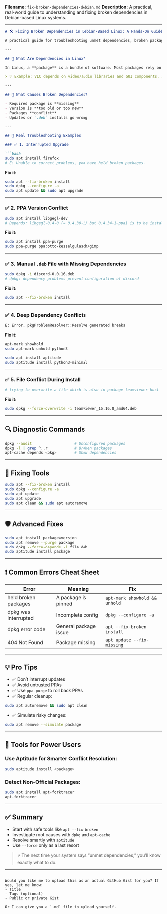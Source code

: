 **Filename:** `fix-broken-dependencies-debian.md`
**Description:** A practical, real-world guide to understanding and fixing broken dependencies in Debian-based Linux systems.

---

````markdown
# 🛠️ Fixing Broken Dependencies in Debian-Based Linux: A Hands-On Guide

A practical guide for troubleshooting unmet dependencies, broken packages, and version conflicts on Ubuntu, Debian, and other apt-based systems.

---

## 🔧 What Are Dependencies in Linux?

In Linux, a **package** is a bundle of software. Most packages rely on **other packages** to function. These are called **dependencies**.

> 💡 Example: VLC depends on video/audio libraries and GUI components. If one is missing, VLC won’t install.

---

## 🚨 What Causes Broken Dependencies?

- Required package is **missing**
- Version is **too old or too new**
- Packages **conflict**
- Updates or `.deb` installs go wrong

---

## 🧪 Real Troubleshooting Examples

### ✅ 1. Interrupted Upgrade

```bash
sudo apt install firefox
# E: Unable to correct problems, you have held broken packages.
````

**Fix it:**

```bash
sudo apt --fix-broken install
sudo dpkg --configure -a
sudo apt update && sudo apt upgrade
```

---

### ✅ 2. PPA Version Conflict

```bash
sudo apt install libgegl-dev
# Depends: libgegl-0.4-0 (= 0.4.30-1) but 0.4.34-1~ppa1 is to be installed
```

**Fix it:**

```bash
sudo apt install ppa-purge
sudo ppa-purge ppa:otto-kesselgulasch/gimp
```

---

### ✅ 3. Manual `.deb` File with Missing Dependencies

```bash
sudo dpkg -i discord-0.0.16.deb
# dpkg: dependency problems prevent configuration of discord
```

**Fix it:**

```bash
sudo apt --fix-broken install
```

---

### ✅ 4. Deep Dependency Conflicts

```bash
E: Error, pkgProblemResolver::Resolve generated breaks
```

**Fix it:**

```bash
apt-mark showhold
sudo apt-mark unhold python3

sudo apt install aptitude
sudo aptitude install python3-minimal
```

---

### ✅ 5. File Conflict During Install

```bash
# trying to overwrite a file which is also in package teamviewer-host
```

**Fix it:**

```bash
sudo dpkg --force-overwrite -i teamviewer_15.16.8_amd64.deb
```

---

## 🔍 Diagnostic Commands

```bash
dpkg --audit                   # Unconfigured packages
dpkg -l | grep ^..r            # Broken packages
apt-cache depends <pkg>        # Show dependencies
```

---

## 🧰 Fixing Tools

```bash
sudo apt --fix-broken install
sudo dpkg --configure -a
sudo apt update
sudo apt upgrade
sudo apt clean && sudo apt autoremove
```

---

## 🛡️ Advanced Fixes

```bash
sudo apt install package=version
sudo apt remove --purge package
sudo dpkg --force-depends -i file.deb
sudo aptitude install package
```

---

## ❗ Common Errors Cheat Sheet

| Error                | Meaning               | Fix                           |
| -------------------- | --------------------- | ----------------------------- |
| held broken packages | A package is pinned   | `apt-mark showhold && unhold` |
| dpkg was interrupted | Incomplete config     | `dpkg --configure -a`         |
| dpkg error code      | General package issue | `apt --fix-broken install`    |
| 404 Not Found        | Package missing       | `apt update --fix-missing`    |

---

## 💡 Pro Tips

* ✅ Don’t interrupt updates
* ✅ Avoid untrusted PPAs
* ✅ Use `ppa-purge` to roll back PPAs
* ✅ Regular cleanup:

```bash
sudo apt autoremove && sudo apt clean
```

* ✅ Simulate risky changes:

```bash
sudo apt remove --simulate package
```

---

## 🧠 Tools for Power Users

### Use Aptitude for Smarter Conflict Resolution:

```bash
sudo aptitude install <package>
```

### Detect Non-Official Packages:

```bash
sudo apt install apt-forktracer
apt-forktracer
```

---

## ✅ Summary

* Start with safe tools like `apt --fix-broken`
* Investigate root causes with `dpkg` and `apt-cache`
* Resolve smartly with `aptitude`
* Use `--force` only as a last resort

> ⚡ The next time your system says “unmet dependencies,” you’ll know exactly what to do.

---

```

Would you like me to upload this as an actual GitHub Gist for you? If yes, let me know:
- Title
- Tags (optional)
- Public or private Gist

Or I can give you a `.md` file to upload yourself.
```
